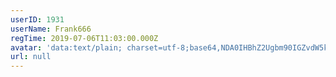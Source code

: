 ```yaml
---
userID: 1931
userName: Frank666
regTime: 2019-07-06T11:03:00.000Z
avatar: 'data:text/plain; charset=utf-8;base64,NDA0IHBhZ2Ugbm90IGZvdW5kCg=='
url: null
---
```



